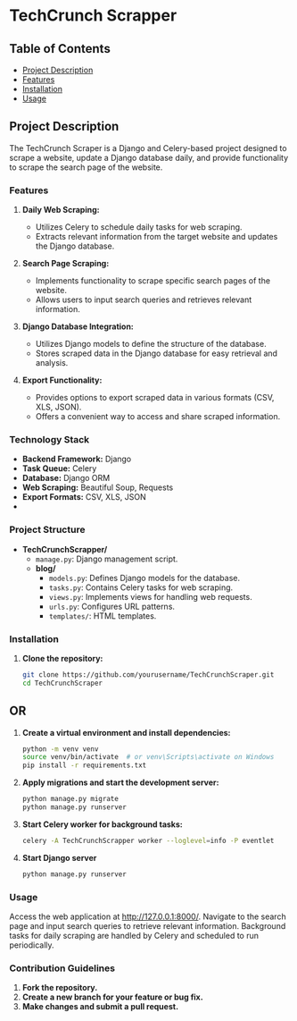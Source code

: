 # TechCrunch Scrapper


## Table of Contents
- [Project Description](#Project-Description)
- [Features](#features)
- [Installation](#installation)
- [Usage](#usage)

## Project Description
The TechCrunch Scraper is a Django and Celery-based project designed to scrape a website, update a Django database daily, and provide 
functionality to scrape the search page of the website.


### Features

1. **Daily Web Scraping:**
   - Utilizes Celery to schedule daily tasks for web scraping.
   - Extracts relevant information from the target website and updates the Django database.

2. **Search Page Scraping:**
   - Implements functionality to scrape specific search pages of the website.
   - Allows users to input search queries and retrieves relevant information.

3. **Django Database Integration:**
   - Utilizes Django models to define the structure of the database.
   - Stores scraped data in the Django database for easy retrieval and analysis.

4. **Export Functionality:**
   - Provides options to export scraped data in various formats (CSV, XLS, JSON).
   - Offers a convenient way to access and share scraped information.

### Technology Stack

- **Backend Framework:** Django
- **Task Queue:** Celery
- **Database:** Django ORM
- **Web Scraping:** Beautiful Soup, Requests
- **Export Formats:** CSV, XLS, JSON
- 
### Project Structure


- **TechCrunchScrapper/**
  - `manage.py`: Django management script.
  - **blog/**
    - `models.py`: Defines Django models for the database.
    - `tasks.py`: Contains Celery tasks for web scraping.
    - `views.py`: Implements views for handling web requests.
    - `urls.py`: Configures URL patterns.
    - `templates/`: HTML templates.

### Installation

1. **Clone the repository:**
   ```bash
   git clone https://github.com/yourusername/TechCrunchScraper.git
   cd TechCrunchScraper

## OR

1. **Create a virtual environment and install dependencies:**
    ```bash
    python -m venv venv
    source venv/bin/activate  # or venv\Scripts\activate on Windows
    pip install -r requirements.txt

2. **Apply migrations and start the development server:**

    ```bash
    python manage.py migrate
    python manage.py runserver

3. **Start Celery worker for background tasks:**
    ```bash
    celery -A TechCrunchScrapper worker --loglevel=info -P eventlet

4. **Start Django server**
    ```bash
   python manage.py runserver
   
### Usage
Access the web application at http://127.0.0.1:8000/.
Navigate to the search page and input search queries to retrieve relevant information.
Background tasks for daily scraping are handled by Celery and scheduled to run periodically.

### Contribution Guidelines
1. **Fork the repository.**
2. **Create a new branch for your feature or bug fix.**
3. **Make changes and submit a pull request.**